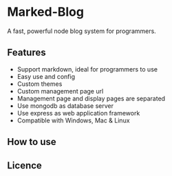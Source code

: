 Marked-Blog
===========

A fast, powerful node blog system for programmers.

## Features

* Support markdown, ideal for programmers to use
* Easy use and config
* Custom themes
* Custom management page url
* Management page and display pages are separated
* Use mongodb as database server
* Use express as web application framework
* Compatible with Windows, Mac & Linux

## How to use

## Licence